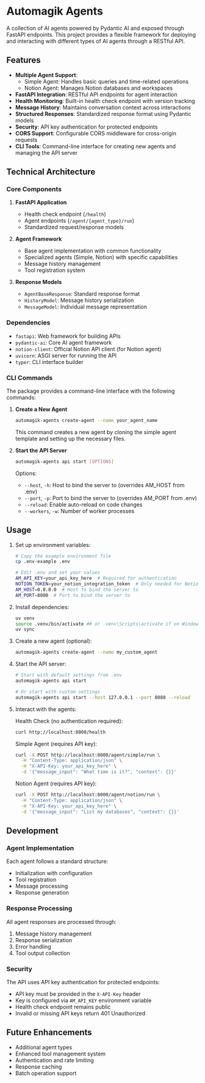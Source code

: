 # Automagik Agents

A collection of AI agents powered by Pydantic AI and exposed through FastAPI endpoints. This project provides a flexible framework for deploying and interacting with different types of AI agents through a RESTful API.

## Features

- **Multiple Agent Support**: 
  - Simple Agent: Handles basic queries and time-related operations
  - Notion Agent: Manages Notion databases and workspaces
- **FastAPI Integration**: RESTful API endpoints for agent interaction
- **Health Monitoring**: Built-in health check endpoint with version tracking
- **Message History**: Maintains conversation context across interactions
- **Structured Responses**: Standardized response format using Pydantic models
- **Security**: API key authentication for protected endpoints
- **CORS Support**: Configurable CORS middleware for cross-origin requests
- **CLI Tools**: Command-line interface for creating new agents and managing the API server

## Technical Architecture

### Core Components

1. **FastAPI Application**
   - Health check endpoint (`/health`)
   - Agent endpoints (`/agent/{agent_type}/run`)
   - Standardized request/response models

2. **Agent Framework**
   - Base agent implementation with common functionality
   - Specialized agents (Simple, Notion) with specific capabilities
   - Message history management
   - Tool registration system

3. **Response Models**
   - `AgentBaseResponse`: Standard response format
   - `HistoryModel`: Message history serialization
   - `MessageModel`: Individual message representation

### Dependencies

- `fastapi`: Web framework for building APIs
- `pydantic-ai`: Core AI agent framework
- `notion-client`: Official Notion API client (for Notion agent)
- `uvicorn`: ASGI server for running the API
- `typer`: CLI interface builder

### CLI Commands

The package provides a command-line interface with the following commands:

1. **Create a New Agent**
   ```bash
   automagik-agents create-agent --name your_agent_name
   ```
   This command creates a new agent by cloning the simple agent template and setting up the necessary files.

2. **Start the API Server**
   ```bash
   automagik-agents api start [OPTIONS]
   ```
   Options:
   - `--host`, `-h`: Host to bind the server to (overrides AM_HOST from .env)
   - `--port`, `-p`: Port to bind the server to (overrides AM_PORT from .env)
   - `--reload`: Enable auto-reload on code changes
   - `--workers`, `-w`: Number of worker processes

## Usage

1. Set up environment variables:
   ```bash
   # Copy the example environment file
   cp .env-example .env
   
   # Edit .env and set your values
   AM_API_KEY=your_api_key_here  # Required for authentication
   NOTION_TOKEN=your_notion_integration_token  # Only needed for Notion agent
   AM_HOST=0.0.0.0  # Host to bind the server to
   AM_PORT=8000  # Port to bind the server to
   ```

2. Install dependencies:
   ```bash
   uv venv
   source .venv/bin/activate ## or .venv\Scripts\activate if on Windows
   uv sync
   ```

3. Create a new agent (optional):
   ```bash
   automagik-agents create-agent --name my_custom_agent
   ```

4. Start the API server:
   ```bash
   # Start with default settings from .env
   automagik-agents api start

   # Or start with custom settings
   automagik-agents api start --host 127.0.0.1 --port 8080 --reload
   ```

5. Interact with the agents:

   Health Check (no authentication required):
   ```bash
   curl http://localhost:8000/health
   ```

   Simple Agent (requires API key):
   ```bash
   curl -X POST http://localhost:8000/agent/simple/run \
     -H "Content-Type: application/json" \
     -H "X-API-Key: your_api_key_here" \
     -d '{"message_input": "What time is it?", "context": {}}'
   ```

   Notion Agent (requires API key):
   ```bash
   curl -X POST http://localhost:8000/agent/notion/run \
     -H "Content-Type: application/json" \
     -H "X-API-Key: your_api_key_here" \
     -d '{"message_input": "List my databases", "context": {}}'
   ```

## Development

### Agent Implementation

Each agent follows a standard structure:
- Initialization with configuration
- Tool registration
- Message processing
- Response generation

### Response Processing

All agent responses are processed through:
1. Message history management
2. Response serialization
3. Error handling
4. Tool output collection

### Security

The API uses API key authentication for protected endpoints:
- API key must be provided in the `X-API-Key` header
- Key is configured via `AM_API_KEY` environment variable
- Health check endpoint remains public
- Invalid or missing API keys return 401 Unauthorized

## Future Enhancements

- Additional agent types
- Enhanced tool management system
- Authentication and rate limiting
- Response caching
- Batch operation support
